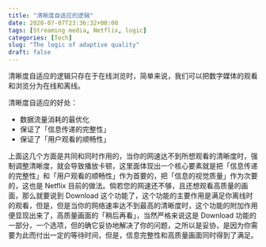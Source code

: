 ```yaml
---
title: "清晰度自适应的逻辑"
date: 2020-07-07T23:36:32+08:00
tags: [Streaming media, Netflix, logic]
categories: [Tech]
slug: "The logic of adaptive quality"
draft: false
---
```


清晰度自适应的逻辑只存在于在线浏览时，简单来说，我们可以把数字媒体的观看和浏览分为在线和离线。

清晰度自适应的好处：

- 数据流量消耗的最优化
- 保证了「信息传递的完整性」
- 保证了「用户观看的顺畅性」

上面这几个方面是共同和同时作用的，当你的网速达不到所想观看的清晰度时，强制调整清晰度，就会导致播放卡顿，这里面体现出一个核心要素就是把「信息传递的完整性」和「用户观看的顺畅性」作为首要的，把「信息的视觉质量」作为次要的，这也是 Netflix 目前的做法。倘若您的网速还不够，且还想观看高质量的画面，那么就要说到 Download 这个功能了，这个功能的主要作用是满足你离线时的观看，但是，但是当你的网络速率达不到最高的清晰度时，这个功能的附加作用便显现出来了，高质量画面的「稍后再看」，当然严格来说这是 Download 功能的一部分，一个选项，但的确它妥协地解决了你的问题，之所以是妥协，是因为你需要为此而付出一定的等待时间，但是，信息完整性和高质量画面同时得到了满足。